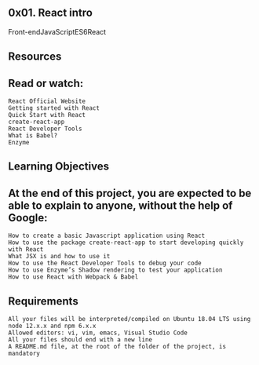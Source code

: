 ##  0x01. React intro
Front-endJavaScriptES6React


## Resources

## Read or watch:

    React Official Website
    Getting started with React
    Quick Start with React
    create-react-app
    React Developer Tools
    What is Babel?
    Enzyme

## Learning Objectives

## At the end of this project, you are expected to be able to explain to anyone, without the help of Google:

    How to create a basic Javascript application using React
    How to use the package create-react-app to start developing quickly with React
    What JSX is and how to use it
    How to use the React Developer Tools to debug your code
    How to use Enzyme’s Shadow rendering to test your application
    How to use React with Webpack & Babel

## Requirements

    All your files will be interpreted/compiled on Ubuntu 18.04 LTS using node 12.x.x and npm 6.x.x
    Allowed editors: vi, vim, emacs, Visual Studio Code
    All your files should end with a new line
    A README.md file, at the root of the folder of the project, is mandatory

